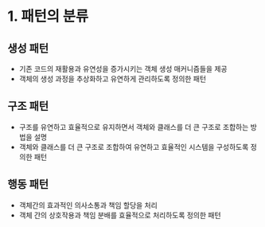 # 1. 패턴의 분류
## 생성 패턴
- 기존 코드의 재활용과 유연성을 증가시키는 객체 생성 매커니즘들을 제공
- 객체의 생성 과정을 추상화하고 유연하게 관리하도록 정의한 패턴
## 구조 패턴
- 구조를 유연하고 효율적으로 유지하면서 객체와 클래스를 더 큰 구조로 조합하는 방법을 설명
- 객체와 클래스를 더 큰 구조로 조합하여 유연하고 효율적인 시스템을 구성하도록 정의한 패턴
## 행동 패턴
- 객체간의 효과적인 의사소통과 책임 할당을 처리
- 객체 간의 상호작용과 책임 분배를 효율적으로 처리하도록 정의한 패턴